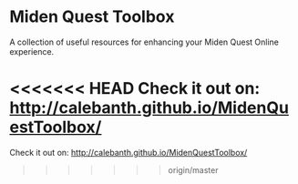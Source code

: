 # Miden Quest Toolbox
A collection of useful resources for enhancing your Miden Quest Online experience.

<<<<<<< HEAD
Check it out on: http://calebanth.github.io/MidenQuestToolbox/
=======
Check it out on:
http://calebanth.github.io/MidenQuestToolbox/
>>>>>>> origin/master
